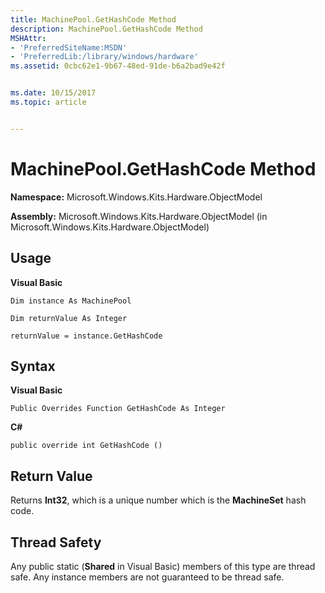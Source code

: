 ```yaml
---
title: MachinePool.GetHashCode Method
description: MachinePool.GetHashCode Method
MSHAttr:
- 'PreferredSiteName:MSDN'
- 'PreferredLib:/library/windows/hardware'
ms.assetid: 0cbc62e1-9b67-48ed-91de-b6a2bad9e42f


ms.date: 10/15/2017
ms.topic: article


---
```


# MachinePool.GetHashCode Method


**Namespace:** Microsoft.Windows.Kits.Hardware.ObjectModel

**Assembly:** Microsoft.Windows.Kits.Hardware.ObjectModel (in Microsoft.Windows.Kits.Hardware.ObjectModel)

## <span id="Usage"></span><span id="usage"></span><span id="USAGE"></span>Usage


**Visual Basic**

`Dim instance As MachinePool`

`Dim returnValue As Integer`

`returnValue = instance.GetHashCode`

## <span id="Syntax"></span><span id="syntax"></span><span id="SYNTAX"></span>Syntax


**Visual Basic**

`Public Overrides Function GetHashCode As Integer`

**C#**

`public override int GetHashCode ()`

## <span id="Return_Value"></span><span id="return_value"></span><span id="RETURN_VALUE"></span>Return Value


Returns **Int32**, which is a unique number which is the **MachineSet** hash code.

## <span id="Thread_Safety"></span><span id="thread_safety"></span><span id="THREAD_SAFETY"></span>Thread Safety


Any public static (**Shared** in Visual Basic) members of this type are thread safe. Any instance members are not guaranteed to be thread safe.

 

 







